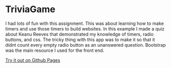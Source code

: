 # TriviaGame

I had lots of fun with this assignment. This was about learning how to make timers and use those timers to build websites. In this example I made a quiz about Keanu Reeves that demonstrated my knowledge of timers, radio buttons, and css. The tricky thing with 
 this app was to make it so that it didnt count every empty radio button as an unanswered question. Bootstrap was the main resource I used for the front end. 

 [Try it out on Github Pages](https://jmerritt94.github.io/TriviaGame/)